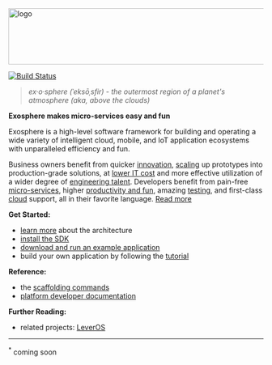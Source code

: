 <img src="documentation/logo.png" width="862" height="111" alt="logo">

[![Build Status](https://travis-ci.org/Originate/exosphere.svg?branch=master)](https://travis-ci.org/Originate/exosphere)

> _ex·o·sphere (ˈeksōˌsfir) - the outermost region of a planet's atmosphere (aka, above the clouds)_

__Exosphere makes micro-services easy and fun__

Exosphere is a high-level software framework
for building and operating
a wide variety of intelligent cloud, mobile, and IoT application ecosystems
with unparalleled efficiency and fun.

Business owners benefit from
quicker [innovation](website/benefits.md#innovation),
[scaling](website/benefits.md#scale) up prototypes into production-grade solutions,
at [lower IT cost](website/benefits.md#cost)
and more effective utilization of a wider degree of [engineering talent](website/benefits.md#talent).
Developers benefit from pain-free [micro-services](website/benefits.md#micro-services),
higher [productivity and fun](website/benefits.md#productivity),
amazing [testing](website/benefits.md#testing),
and first-class [cloud](website/benefits.md#cloud) support,
all in their favorite language.
[Read more](website/benefits.md)


__Get Started:__
* [learn more](website/architecture.md) about the architecture
* [install the SDK](website/tutorial/part_1/03_installation.md)
* [download and run an example application](website/example-apps.md)
* build your own application by following the [tutorial](website/tutorial)


__Reference:__
* the [scaffolding commands](website/scaffolding.md)
* [platform developer documentation](website/developers/developers.md)


__Further Reading:__
* related projects: [LeverOS](https://github.com/leveros/leveros)


<hr>

<sup>&#42;</sup>
coming soon
